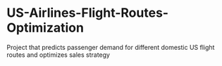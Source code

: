 # US-Airlines-Flight-Routes-Optimization
Project that predicts passenger demand for different domestic US flight routes and optimizes sales strategy
